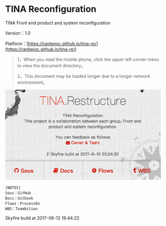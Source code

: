# TINA Reconfiguration

TINA Front end product and system reconfiguration

Version：1.0

Platform：[https://ranbeioc.github.io/tina-re/](https://ranbeioc.github.io/tina-re/)

> 1，When you read the mobile phone, click the upper left corner menu to view the document directory。
>
> 2，This document may be loaded longer due to a longer network environment。

![](/assets/Snip20170612_29.png)

```
[NOTES]
Sous：GitHub
Docs：Gitbook
Flows：ProcessOn
WBS：Teambition
```

Skyfire build at 2017-06-12 19:44:22

